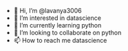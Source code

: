 - 👋 Hi, I’m @lavanya3006
- 👀 I’m interested in datascience
- 🌱 I’m currently learning python
- 💞️ I’m looking to collaborate on python
- 📫 How to reach me datascience

<!---
lavanya3006/lavanya3006 is a ✨ special ✨ repository because its `README.md` (this file) appears on your GitHub profile.
You can click the Preview link to take a look at your changes.
--->
